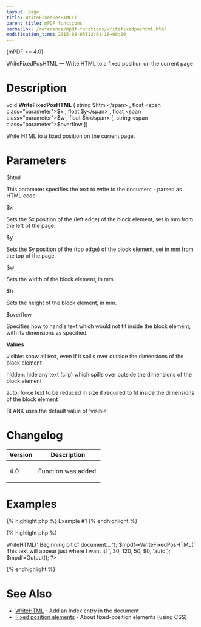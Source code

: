 ```yaml
---
layout: page
title: WriteFixedPosHTML()
parent_title: mPDF functions
permalink: /reference/mpdf-functions/writefixedposhtml.html
modification_time: 2015-08-05T12:01:16+00:00
---
```


(mPDF >= 4.0)

WriteFixedPosHTML — Write HTML to a fixed position on the current page

# Description

void **WriteFixedPosHTML** ( string <span class="parameter">$html</span> , float <span class="parameter">$x</span> , float <span class="parameter">$y</span> , float <span class="parameter">$w</span> , float <span class="parameter">$h</span> [, string <span class="parameter">$overflow</span> ])

Write HTML to a fixed position on the current page.

# Parameters

<span class="parameter">$html</span>

This parameter specifies the text to write to the document - parsed as HTML code

<span class="parameter">$x</span>

Sets the <span class="parameter">$x</span> position of the (left edge) of the block element, set in mm from the left of the page.<span class="smallblock">

</span>

<span class="parameter">$y</span>

Sets the <span class="parameter">$y</span> position of the (top edge) of the block element, set in mm from the top of the page.<span class="smallblock">

</span>

<span class="parameter">$w</span>

Sets the width of the block element, in mm.<span class="smallblock">

</span>

<span class="parameter">$h</span>

Sets the height of the block element, in mm.<span class="smallblock">

</span>

<span class="parameter">$overflow</span>

Specifies how to handle text which would not fit inside the block element, with its dimensions as specified.

<span class="smallblock"></span>

**Values**

visible: show all text, even if it spills over outside the dimensions of the block element

hidden: hide any text (clip) which spills over outside the dimensions of the block element

auto: force text to be reduced in size if required to fit inside the dimensions of the block element

<span class="smallblock">BLANK</span> uses the default value of 'visible'

# Changelog

<table class="table"> <thead>
<tr> <th>Version</th><th>Description</th> </tr>
</thead> <tbody>
<tr>
<td>4.0</td>
<td>

Function was added.

</td>
</tr>
</tbody> </table>

# Examples

{% highlight php %}
Example #1
{% endhighlight %}

{% highlight php %}
<?php

$mpdf = new mPDF();

$mpdf->WriteHTML('
Beginning bit of document...
');

$mpdf->WriteFixedPosHTML('
This text will appear just where I want it!
', 30, 120, 50, 90, 'auto');

$mpdf=Output();

?>
{% endhighlight %}

# See Also

<ul>
<li class="manual_boxlist"><a href="{{ "/reference/mpdf-functions/writehtml.html" | prepend: site.baseurl }}">WriteHTML</a> - Add an Index entry in the document </li>
<li class="manual_boxlist"><a href="{{ "/what-else-can-i-do/fixed-position-blocks.html" | prepend: site.baseurl }}">Fixed position elements</a> - About fixed-position elements (using CSS)</li>
</ul>
